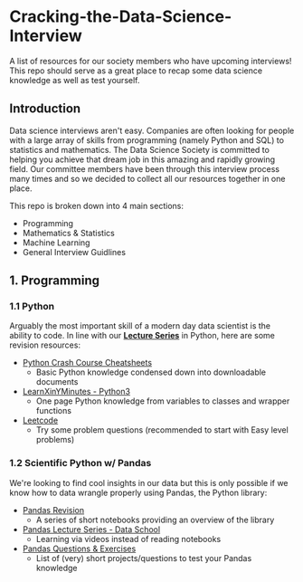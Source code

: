 # Cracking-the-Data-Science-Interview
A list of resources for our society members who have upcoming interviews! This repo should serve as a great place to recap some data science knowledge as well as test yourself.


## Introduction
Data science interviews aren't easy. Companies are often looking for people with a large array of skills from programming (namely Python and SQL) to statistics and mathematics. The Data Science Society is committed to helping you achieve that dream job in this amazing and rapidly growing field. Our committee members have been through this interview process many times and so we decided to collect all our resources together in one place.

This repo is broken down into 4 main sections:
- Programming
- Mathematics & Statistics
- Machine Learning
- General Interview Guidlines

## 1. Programming
### 1.1 Python
Arguably the most important skill of a modern day data scientist is the ability to code. In line with our [**Lecture Series**](https://github.com/Imperial-College-Data-Science-Society/Lecture-1-Intro-to-Python) in Python, here are some revision resources:

 - [Python Crash Course Cheatsheets](https://ehmatthes.github.io/pcc/cheatsheets/README.html)
	 - Basic Python knowledge condensed down into downloadable documents
- [LearnXinYMinutes - Python3](https://learnxinyminutes.com/docs/python3/)
	- One page Python knowledge from variables to classes and wrapper functions
- [Leetcode](https://leetcode.com/)
	- Try some problem questions (recommended to start with Easy level problems)

### 1.2 Scientific Python w/ Pandas
We're looking to find cool insights in our data but this is only possible if we know how to data wrangle properly using Pandas, the Python library:

- [Pandas Revision](https://dshahid380.github.io/Data-analysis-with-pandas/)
	- A series of short notebooks providing an overview of the library
- [Pandas Lecture Series - Data School](https://www.youtube.com/playlist?list=PL5-da3qGB5ICCsgW1MxlZ0Hq8LL5U3u9y)
	- Learning via videos instead of reading notebooks
- [Pandas Questions & Exercises](https://github.com/guipsamora/pandas_exercises#getting-and-knowing)
	- List of (very) short projects/questions to test your Pandas knowledge
